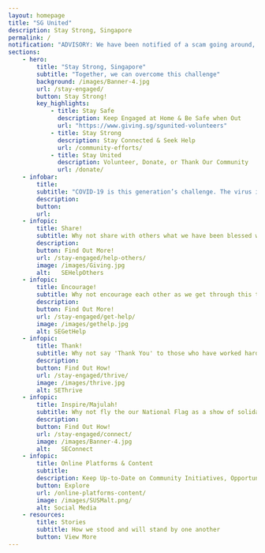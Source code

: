 ```yaml
---
layout: homepage
title: "SG United"
description: Stay Strong, Singapore
permalink: /
notification: "ADVISORY: We have been notified of a scam going around, issuing fines to individuals for violating social distancing measures. The link to the website has SG United mentioned. Please help to spread the word that the SG United initiative does not issue any such fines. Thank you."
sections:
    - hero:
        title: "Stay Strong, Singapore"
        subtitle: "Together, we can overcome this challenge"
        background: /images/Banner-4.jpg
        url: /stay-engaged/
        button: Stay Strong!
        key_highlights:
            - title: Stay Safe
              description: Keep Engaged at Home & Be Safe when Out
              url: "https://www.giving.sg/sgunited-volunteers" 
            - title: Stay Strong
              description: Stay Connected & Seek Help
              url: /community-efforts/
            - title: Stay United
              description: Volunteer, Donate, or Thank Our Community
              url: /donate/                           
    - infobar:
        title:
        subtitle: "COVID-19 is this generation’s challenge. The virus is a tough enemy – invisible, but formidable. It is now our turn to prove that we are worthy of our forebears, and up to the challenge before us. I have every confidence that we will prove more than equal to the task. - PM Lee Hsien Loong, 1 May 2020"
        description: 
        button:
        url:
    - infopic:
        title: Share!
        subtitle: Why not share with others what we have been blessed with?
        description: 
        button: Find Out More!
        url: /stay-engaged/help-others/
        image: /images/Giving.jpg
        alt:   SEHelpOthers
    - infopic:
        title: Encourage!
        subtitle: Why not encourage each other as we get through this tough time?
        description: 
        button: Find Out More!
        url: /stay-engaged/get-help/
        image: /images/gethelp.jpg
        alt: SEGetHelp
    - infopic:
        title: Thank!
        subtitle: Why not say 'Thank You' to those who have worked hard for us?
        description: 
        button: Find Out How!
        url: /stay-engaged/thrive/
        image: /images/thrive.jpg
        alt: SEThrive
    - infopic:
        title: Inspire/Majulah!
        subtitle: Why not fly the our National Flag as a show of solidarity?
        description:  
        button: Find Out How!
        url: /stay-engaged/connect/
        image: /images/Banner-4.jpg
        alt:   SEConnect
    - infopic:
        title: Online Platforms & Content
        subtitle: 
        description: Keep Up-to-Date on Community Initiatives, Opportunities and Content
        button: Explore
        url: /online-platforms-content/
        image: /images/SUSMalt.png/
        alt: Social Media
    - resources:
        title: Stories
        subtitle: How we stood and will stand by one another
        button: View More
--- 
```

